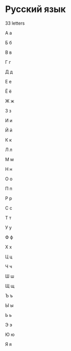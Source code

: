 # Русский язык

33 letters

А а

Б б

В в

Г г

Д д

Е е

Ё ё

Ж ж

З з

И и

Й й

К к 

Л л

М м

Н н 

О о

П п

Р р

С с

Т т

У у

Ф ф

Х х

Ц ц

Ч ч 

Ш ш

Щ щ

Ъ ъ

Ы ы

Ь ь

Э э

Ю ю

Я я


